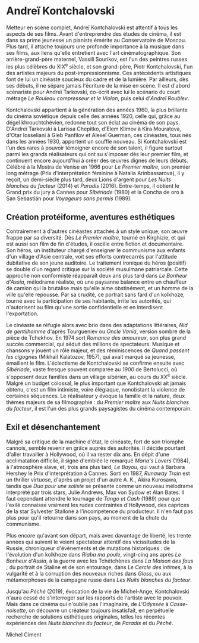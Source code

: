 # Andreï Kontchalovski

Metteur en scène complet, Andreï Kontchalovski est attentif à tous les aspects de ses films. Avant d'entreprendre des études de cinéma, il est dans sa prime jeunesse un pianiste émérite au Conservatoire de Moscou. Plus tard, il attache toujours une profonde importance à la musique dans ses films, aux liens qu'elle entretient avec l'art cinématographique. Son arrière-grand-père maternel, Vassili Sourikov, est l'un des peintres russes les plus célèbres du XIX<sup>e</sup> siècle, et son grand-père, Piotr Kontchalovski, l'un des artistes majeurs du post-impressionnisme. Ces antécédents artistiques font de lui un cinéaste soucieux du cadre et de la lumière. Par ailleurs, dès ses débuts, il ne sépare jamais l'écriture de la mise en scène. Il est d'abord scénariste pour Andreï Tarkovski, co-écrit avec lui le scénario du court métrage _Le Rouleau compresseur et le Violon_, puis celui d'_Andreï Roublev_.

Kontchalovski appartient à la génération des années 1960, la plus brillante du cinéma soviétique depuis celle des années 1920, celle qui, grâce au dégel khrouchtchévien, redonne tout son éclat au cinéma de son pays. D'Andreï Tarkovski à Larissa Chepitko, d'Elem Klimov à Kira Mouratova, d'Otar Iosseliani à Gleb Panfilov et Alexeï Guerman, ces cinéastes, tous nés dans les années 1930, apportent un souffle nouveau. Si Kontchalovski est l'un des rares à pouvoir témoigner encore de son talent, il figure surtout parmi les grands réalisateurs qui ont su s'imposer dès leur premier film, et continuent encore aujourd'hui à créer des œuvres dignes de leurs débuts. Célébré à la Mostra de Venise en 1966 pour _Le Premier maître_, son premier long métrage (Prix d'interprétation féminine à Natalia Arinbassarova), il y reçoit, un demi-siècle plus tard, deux Lions d'argent pour _Les Nuits blanches du facteur_ (2014) et _Paradis_ (2016). Entre-temps, il obtient le Grand prix du jury à Cannes pour _Sibériade_ (1980) et la Concha de oro à San Sebastián pour _Voyageurs sans permis_ (1989).

## Création protéiforme, aventures esthétiques

Contrairement à d'autres cinéastes attachés à un style unique, son œuvre frappe par sa diversité. Dès _Le Premier maître_, tourné en Kirghizie, et qui est aussi son film de fin d'études, il oscille entre fiction et documentaire. Son héros, un instituteur chargé d'enseigner le communisme aux enfants d'un village d'Asie centrale, voit ses efforts contrecarrés par l'attitude dubitative de son jeune auditoire. Le traitement ironique du héros (positif) se double d'un regard critique sur la société musulmane patriarcale. Cette approche non conformiste réapparaît deux ans plus tard dans _Le Bonheur d'Assia_, mélodrame réaliste, où une paysanne balance entre un chauffeur de camion qui la brutalise mais qu'elle aime obstinément, et un homme de la ville qu'elle repousse. Par sa crudité, ce portrait sans fard d'un kolkhoze, tourné avec la participation de ses habitants, irrite les autorités, qui n'autorisent au film qu'une sortie confidentielle et en interdisent l'exportation.

Le cinéaste se réfugie alors avec brio dans des adaptations littéraires, _Nid de gentilhomme_ d'après Tourgueniev ou _Oncle Vania_, version sombre de la pièce de Tchekhov. En 1974 sort _Romance des amoureux_, son plus grand succès commercial, qui séduit des millions de spectateurs. Musique et chansons y jouent un rôle majeur, et des réminiscences de _Quand passent les cigognes_ (Mikhaïl Kalatozov, 1957), qui avait marqué sa jeunesse, émaillent le film. L'éclectisme de Kontchalovski se confirme ensuite avec _Sibériade_, vaste fresque souvent comparée au _1900_ de Bertolucci, où s'opposent deux familles dans un village sibérien, au cours du XX<sup>e</sup> siècle. Malgré un budget colossal, le plus important que Kontchalovski ait jamais obtenu, c'est un film intimiste, voire élégiaque, nonobstant la violence de certaines séquences. Le réalisateur y évoque la famille et la nature, deux thèmes majeurs de sa filmographie : du _Premier maître_ aux _Nuits blanches du facteur_, il est l'un des plus grands paysagistes du cinéma contemporain.

## Exil et désenchantement

Malgré sa critique de la machine d'état, le cinéaste, fort de son triomphe cannois, semble revenir en grâce auprès des autorités. Il décide pourtant d'aller travailler à Hollywood, où il va rester dix ans. En dépit d'une acclimatation difficile, il signe d'emblée le remarqué _Maria's Lovers_ (1984), à l'atmosphère slave, et, trois ans plus tard, _Le Bayou_, qui vaut à Barbara Hershey le Prix d'interprétation à Cannes. Sorti en 1987, _Runaway Train_ est un thriller virtuose, d'après un projet d'un autre A. K., Akira Kurosawa, tandis que _Duo pour une soliste_ se présente comme un nouveau mélodrame interprété par trois stars, Julie Andrews, Max von Sydow et Alan Bates. Il faut cependant attendre le tournage de _Tango et Cash_ (1989) pour que l'exilé connaisse vraiment les rudes contraintes d'Hollywood, des caprices de la star Sylvester Stallone à l'incompétence du producteur. Il n'en faut pas plus pour qu'il retourne dans son pays, au moment de la chute du communisme.

Plus encore qu'avant son départ, mais avec davantage de liberté, les trente années qui suivent le voient spectateur attentif des vicissitudes de la Russie, chroniqueur d'événements et de mutations historiques : de l'évolution d'un kolkhoze dans _Riaba ma poule_, vingt-cinq ans après _Le Bonheur d'Assia_, à la guerre avec les Tchétchènes dans _La Maison des fous_ ; du portrait de Staline et de son entourage, dans _Le Cercle des intimes_, à la vulgarité et à la corruption des nouveaux riches dans _Gloss_, ou aux métamorphoses de la campagne russe dans _Les Nuits blanches du facteur_.

Jusqu'au _Péché_ (2019), évocation de la vie de Michel-Ange, Kontchalovski n'aura cessé de s'interroger sur les rapports de l'artiste avec le pouvoir. Mais dans ce cinéma qui n'oublie pas l'imaginaire, de _L'Odyssée_ à _Casse-noisette_, on découvre un créateur toujours insatisfait, en perpétuelle recherche de solutions esthétiques originales, telles les récentes expériences des _Nuits blanches du facteur_, de _Paradis_ et du _Péché_.

Michel Ciment
